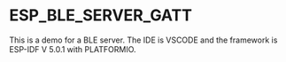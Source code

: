 # ESP_BLE_SERVER_GATT
This is a demo for a BLE server. The IDE is VSCODE  and the framework is ESP-IDF V 5.0.1 with PLATFORMIO.
